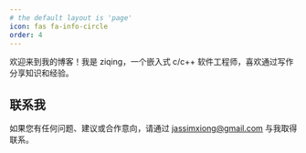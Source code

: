 ```yaml
---
# the default layout is 'page'
icon: fas fa-info-circle
order: 4
---
```


欢迎来到我的博客！我是 ziqing，一个嵌入式 c/c++ 软件工程师，喜欢通过写作分享知识和经验。  

## 联系我

如果您有任何问题、建议或合作意向，请通过 jassimxiong@gmail.com 与我取得联系。